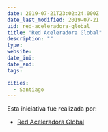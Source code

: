 ```yaml
---
date: 2019-07-21T23:02:24.000Z
date_last_modified: 2019-07-21
uid: red-aceleradora-global
title: "Red Aceleradora Global"
description: ""
type: 
website: 
date_ini: 
date_end: 
tags:

cities: 
  - Santiago
---
```


Esta iniciativa fue realizada por:

- [Red Aceleradora Global](/i/red-aceleradora-global.html)
